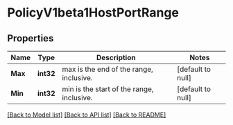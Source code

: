 # PolicyV1beta1HostPortRange

## Properties
Name | Type | Description | Notes
------------ | ------------- | ------------- | -------------
**Max** | **int32** | max is the end of the range, inclusive. | [default to null]
**Min** | **int32** | min is the start of the range, inclusive. | [default to null]

[[Back to Model list]](../README.md#documentation-for-models) [[Back to API list]](../README.md#documentation-for-api-endpoints) [[Back to README]](../README.md)


